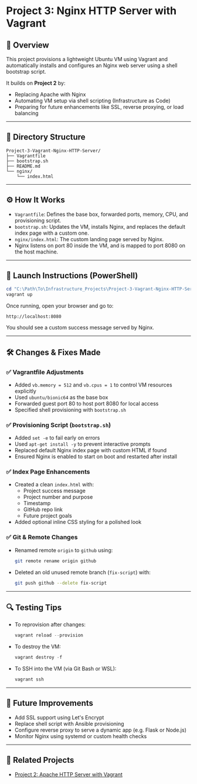 # Project 3: Nginx HTTP Server with Vagrant

## 🧠 Overview

This project provisions a lightweight Ubuntu VM using Vagrant and automatically installs and configures an Nginx web server using a shell bootstrap script.

It builds on **Project 2** by:
- Replacing Apache with Nginx
- Automating VM setup via shell scripting (Infrastructure as Code)
- Preparing for future enhancements like SSL, reverse proxying, or load balancing

---

## 📁 Directory Structure

```plaintext
Project-3-Vagrant-Nginx-HTTP-Server/
├── Vagrantfile
├── bootstrap.sh
├── README.md
└── nginx/
    └── index.html
```

---

## ⚙️ How It Works

- `Vagrantfile`: Defines the base box, forwarded ports, memory, CPU, and provisioning script.
- `bootstrap.sh`: Updates the VM, installs Nginx, and replaces the default index page with a custom one.
- `nginx/index.html`: The custom landing page served by Nginx.
- Nginx listens on port 80 inside the VM, and is mapped to port 8080 on the host machine.

---

## 🚀 Launch Instructions (PowerShell)

```powershell
cd "C:\Path\To\Infrastructure_Projects\Project-3-Vagrant-Nginx-HTTP-Server"
vagrant up
```

Once running, open your browser and go to:

```
http://localhost:8080
```

You should see a custom success message served by Nginx.

---

## 🛠️ Changes & Fixes Made

### ✅ Vagrantfile Adjustments
- Added `vb.memory = 512` and `vb.cpus = 1` to control VM resources explicitly
- Used `ubuntu/bionic64` as the base box
- Forwarded guest port 80 to host port 8080 for local access
- Specified shell provisioning with `bootstrap.sh`

### ✅ Provisioning Script (`bootstrap.sh`)
- Added `set -e` to fail early on errors
- Used `apt-get install -y` to prevent interactive prompts
- Replaced default Nginx index page with custom HTML if found
- Ensured Nginx is enabled to start on boot and restarted after install

### ✅ Index Page Enhancements
- Created a clean `index.html` with:
  - Project success message
  - Project number and purpose
  - Timestamp
  - GitHub repo link
  - Future project goals
- Added optional inline CSS styling for a polished look

### ✅ Git & Remote Changes
- Renamed remote `origin` to `github` using:
  ```bash
  git remote rename origin github
  ```
- Deleted an old unused remote branch (`fix-script`) with:
  ```bash
  git push github --delete fix-script
  ```

---

## 🔍 Testing Tips

- To reprovision after changes:
  ```powershell
  vagrant reload --provision
  ```
- To destroy the VM:
  ```powershell
  vagrant destroy -f
  ```

- To SSH into the VM (via Git Bash or WSL):
  ```bash
  vagrant ssh
  ```

---

## 📌 Future Improvements

- Add SSL support using Let's Encrypt
- Replace shell script with Ansible provisioning
- Configure reverse proxy to serve a dynamic app (e.g. Flask or Node.js)
- Monitor Nginx using systemd or custom health checks

---

## 🧩 Related Projects

- [Project 2: Apache HTTP Server with Vagrant](../Project-2-Vagrant-HTTP-Server)
